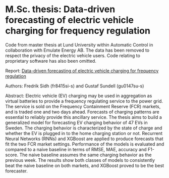 M.Sc. thesis: Data-driven forecasting of electric vehicle charging for frequency regulation
===

Code from master thesis at Lund University within Automatic Control in collaboration with Emulate Energy AB. The data has been removed to respect the privacy of the electric vehicle users. Code relating to proprietary software has also been omitted.

Report: [Data-driven forecasting of electric vehicle charging for frequency regulation](https://lup.lub.lu.se/student-papers/search/publication/9092798)

Authors: Fredrik Sidh (fr8415si-s) and Gustaf Sundell (gu0147su-s)

Abstract: Electric vehicle (EV) charging may be used in aggregation as virtual batteries to provide a frequency regulating service to the power grid. The service is sold on the Frequency Containment Reserve (FCR) markets, and is traded one and two days ahead. Forecasts of charging patterns are essential to reliably provide this ancillary service. The thesis aims to build a generalized model for forecasting EV charging behavior of 47 EVs in Sweden. The charging behavior is characterized by the state of charge and whether the EV is plugged in to the home charging station or not. Recurrent Neural Networks (RNNs) and XGBoost are applied to produce forecasts that fit the two FCR market settings. Performance of the models is evaluated and compared to a naive baseline in terms of RMSE, MAE, accuracy and F1-score. The naive baseline assumes the same charging behavior as the previous week. The results show both classes of models to consistently beat the naive baseline on both markets, and XGBoost proved to be the best forecaster.